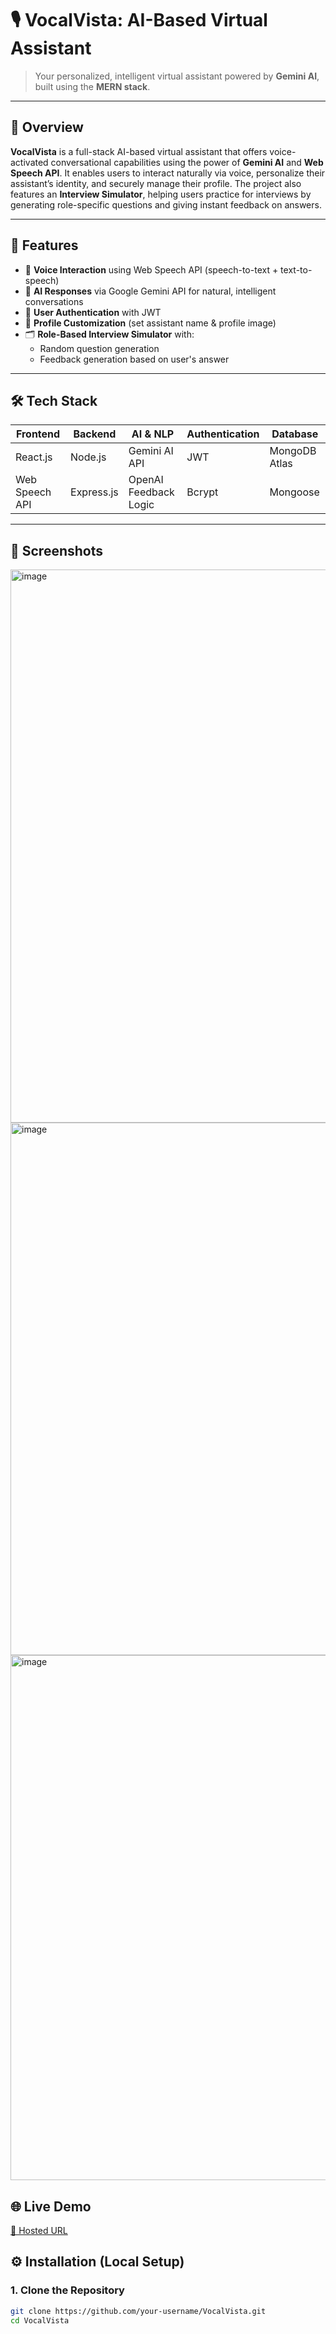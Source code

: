 # 🎙️ VocalVista: AI-Based Virtual Assistant

> Your personalized, intelligent virtual assistant powered by **Gemini AI**, built using the **MERN stack**.

---

## 🚀 Overview

**VocalVista** is a full-stack AI-based virtual assistant that offers voice-activated conversational capabilities using the power of **Gemini AI** and **Web Speech API**. It enables users to interact naturally via voice, personalize their assistant’s identity, and securely manage their profile. The project also features an **Interview Simulator**, helping users practice for interviews by generating role-specific questions and giving instant feedback on answers.

---

## 🧠 Features

- 🎤 **Voice Interaction** using Web Speech API (speech-to-text + text-to-speech)
- 🤖 **AI Responses** via Google Gemini API for natural, intelligent conversations
- 🔐 **User Authentication** with JWT
- 👤 **Profile Customization** (set assistant name & profile image)
- 🗂️ **Role-Based Interview Simulator** with:
  - Random question generation
  - Feedback generation based on user's answer

---

## 🛠️ Tech Stack

| Frontend      | Backend        | AI & NLP        | Authentication | Database       |
|---------------|----------------|------------------|----------------|----------------|
| React.js      | Node.js        | Gemini AI API    | JWT            | MongoDB Atlas  |
| Web Speech API| Express.js     | OpenAI Feedback Logic | Bcrypt         | Mongoose       |

---

## 📸 Screenshots

<img width="1668" height="885" alt="image" src="https://github.com/user-attachments/assets/93f548d0-9576-4e1f-a904-f466739c9334" />

<img width="1512" height="852" alt="image" src="https://github.com/user-attachments/assets/dc418f1b-c93d-4275-8a86-3c9c779c4ff0" />

<img width="1752" height="840" alt="image" src="https://github.com/user-attachments/assets/420cf723-4cb4-40a3-82b0-e10b325fbcdc" />




## 🌐 Live Demo

[🔗 Hosted URL]()  
## ⚙️ Installation (Local Setup)

### 1. Clone the Repository

```bash
git clone https://github.com/your-username/VocalVista.git
cd VocalVista
